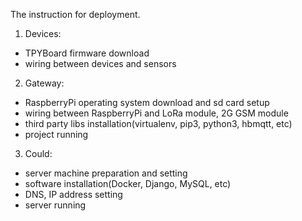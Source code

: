 The instruction for deployment.
1. Devices:
- TPYBoard firmware download
- wiring between devices and sensors
2. Gateway:
- RaspberryPi operating system download and sd card setup
- wiring between RaspberryPi and LoRa module, 2G GSM module
- third party libs installation(virtualenv, pip3, python3, hbmqtt, etc)
- project running
3. Could:
- server machine preparation and setting
- software installation(Docker, Django, MySQL, etc)
- DNS, IP address setting
- server running
